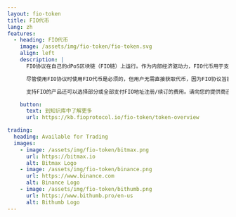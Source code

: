 ```yaml
---
layout: fio-token
title: FIO代币
lang: zh
features:
  - heading: FIO代币
    image: /assets/img/fio-token/fio-token.svg
    align: left
    description: |
      FIO协议在自己的dPoS区块链（FIO链）上运行。作为内部经济驱动力，FIO代币用于支付将数据写入链所需的所有费用。

      尽管使用FIO协议时使用FIO代币是必须的，但用户无需直接获取代币，因为FIO协议旨能接受间接付款。用户可以通过中介机构（包括通过基金会本身）以及通过使用各种其他流行的加密货币来支付其FIO协议使用费。

      支持FIO的产品还可以选择部分或全部支付FIO地址注册/续订的费用。请向您的提供商咨询有关他们的实施计划的详细信息。

    button:
      text: 到知识库中了解更多
      url: https://kb.fioprotocol.io/fio-token/token-overview

trading:
  heading: Available for Trading
  images:
    - image: /assets/img/fio-token/bitmax.png
      url: https://bitmax.io
      alt: Bitmax Logo
    - image: /assets/img/fio-token/binance.png
      url: https://www.binance.com
      alt: Binance Logo
    - image: /assets/img/fio-token/bithumb.png
      url: https://www.bithumb.pro/en-us
      alt: Bithumb Logo
---
```

